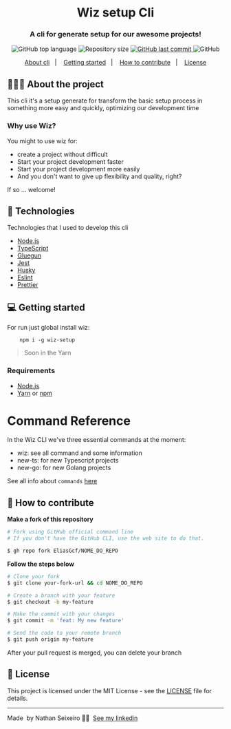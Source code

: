 <h1 align="center">
  Wiz setup Cli
</h1>

<h3 align="center">
     A cli for generate setup for our awesome projects! 
</h3>

<p align="center">
  <img alt="GitHub top language" src="https://img.shields.io/github/languages/top/nathanSeixeiro/wiz-cli">

  <img alt="Repository size" src="https://img.shields.io/github/repo-size/nathanSeixeiro/wiz-cli">
  
  <a href="https://github.com/nathanSeixeiro/wiz-cli/commits/master">
    <img alt="GitHub last commit" src="https://img.shields.io/github/last-commit/nathanSeixeiro/wiz-cli">
  </a>
    
  <img alt="GitHub" src="https://img.shields.io/github/license/nathanSeixeiro/wiz-cli">
</p>

<p align="center">
  <a href="#-about-the-project">About cli</a>&nbsp;&nbsp;&nbsp;|&nbsp;&nbsp;&nbsp;
  <a href="#-getting-started">Getting started</a>&nbsp;&nbsp;&nbsp;|&nbsp;&nbsp;&nbsp;
  <a href="#-how-to-contribute">How to contribute</a>&nbsp;&nbsp;&nbsp;|&nbsp;&nbsp;&nbsp;
  <a href="#-license">License</a>
</p>

## 👨🏻‍💻 About the project

This cli it's a setup generate for transform the basic setup process in something more easy and quickly, optimizing our development time

### Why use Wiz?
You might to use wiz for:

- create a project without difficult
- Start your project development faster
- Start your project development more easily
- And you don't want to give up flexibility and quality, right?

If so ... welcome!

## 🚀 Technologies

Technologies that I used to develop this cli

- [Node.js](https://nodejs.org/en/)
- [TypeScript](https://www.typescriptlang.org/)
- [Gluegun](https://infinitered.github.io/gluegun/#/)
- [Jest](https://jestjs.io/)
- [Husky](https://github.com/typicode/husky)
- [Eslint](https://eslint.org/)
- [Prettier](https://prettier.io/)

## 💻 Getting started

For run just global install wiz: 

```shell
    npm i -g wiz-setup
```

> Soon in the Yarn

### Requirements

- [Node.js](https://nodejs.org/en/)
- [Yarn](https://classic.yarnpkg.com/) or [npm](https://www.npmjs.com/)


# Command Reference 

In the Wiz CLI we've three essential commands at the moment: 

- wiz: see all command and some information
- new-ts: for new Typescript projects
- new-go: for new Golang projects

See all info about `commands` [here](https://github.com/nathanSeixeiro/wiz-cli/blob/main/docs/commands.md)

## 🤔 How to contribute

**Make a fork of this repository**

```bash
# Fork using GitHub official command line
# If you don't have the GitHub CLI, use the web site to do that.

$ gh repo fork EliasGcf/NOME_DO_REPO
```

**Follow the steps below**

```bash
# Clone your fork
$ git clone your-fork-url && cd NOME_DO_REPO

# Create a branch with your feature
$ git checkout -b my-feature

# Make the commit with your changes
$ git commit -m 'feat: My new feature'

# Send the code to your remote branch
$ git push origin my-feature
```

After your pull request is merged, you can delete your branch

## 📝 License

This project is licensed under the MIT License - see the [LICENSE](LICENSE) file for details.

---

Made &nbsp;by Nathan Seixeiro 👨‍💻 &nbsp;[See my linkedin](https://www.linkedin.com/in/nathan-seixeiro/)